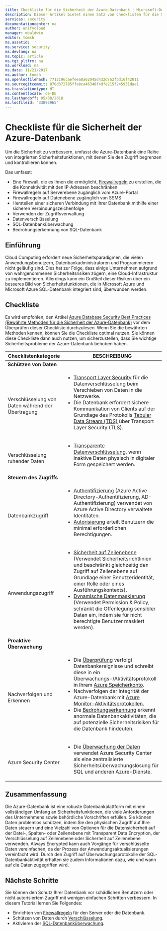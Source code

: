 ```yaml
---
title: Checkliste für die Sicherheit der Azure-Datenbank | Microsoft-Dokumentation
description: Dieser Artikel bietet einen Satz von Checklisten für die Sicherheit der Azure-Datenbank.
services: security
documentationcenter: na
author: unifycloud
manager: mbaldwin
editor: tomsh
ms.assetid: ''
ms.service: security
ms.devlang: na
ms.topic: article
ms.tgt_pltfrm: na
ms.workload: na
ms.date: 11/21/2017
ms.author: tomsh
ms.openlocfilehash: 7712196caefeea8a62045d432d762fbd16f42011
ms.sourcegitcommit: 870d372785ffa8ca46346f4dfe215f245931dae1
ms.translationtype: HT
ms.contentlocale: de-DE
ms.lasthandoff: 05/08/2018
ms.locfileid: "33893965"
---
```

# <a name="azure-database-security-checklist"></a>Checkliste für die Sicherheit der Azure-Datenbank

Um die Sicherheit zu verbessern, umfasst die Azure-Datenbank eine Reihe von integrierten Sicherheitsfunktionen, mit denen Sie den Zugriff begrenzen und kontrollieren können.

Das umfasst:

-   Eine Firewall, die es Ihnen die ermöglicht, [Firewallregeln](https://docs.microsoft.com/azure/sql-database/sql-database-firewall-configure) zu erstellen, die die Konnektivität mit den IP-Adressen beschränken
-   Firewallregeln auf Serverebene zugänglich vom Azure-Portal
-   Firewallregeln auf Datenebene zugänglich von SSMS
-   Herstellen einer sicheren Verbindung mit Ihrer Datenbank mithilfe einer sicheren Verbindungszeichenfolge
-   Verwenden der Zugriffsverwaltung
-   Datenverschlüsselung
-   SQL-Datenbanküberwachung
-   Bedrohungserkennung von SQL-Datenbank

## <a name="introduction"></a>Einführung
Cloud Computing erfordert neue Sicherheitsparadigmen, die vielen Anwendungsbenutzern, Datenbankadministratoren und Programmierern nicht geläufig sind. Dies hat zur Folge, dass einige Unternehmen aufgrund von wahrgenommenen Sicherheitsrisiken zögern, eine Cloud-Infrastruktur zu implementieren. Allerdings kann ein Großteil dieser Risiken über ein besseres Bild von Sicherheitsfunktionen, die in Microsoft Azure und Microsoft Azure SQL-Datenbank integriert sind, überwunden werden.

## <a name="checklist"></a>Checkliste
Es wird empfohlen, den Artikel [Azure Database Security Best Practices (Bewährte Methoden für die Sicherheit der Azure-Datenbank)](https://docs.microsoft.com/azure/security/azure-database-security-best-practices) vor dem Überprüfen dieser Checkliste durchzulesen. Wenn Sie die bewährten Methoden kennen, können Sie die Checkliste optimal nutzen. Sie können diese Checkliste dann auch nutzen, um sicherzustellen, dass Sie wichtige Sicherheitsprobleme der Azure-Datenbank behoben haben.


|Checklistenkategorie| BESCHREIBUNG|
| ------------ | -------- |
|**Schützen von Daten**||
| <br> Verschlüsselung von Daten während der Übertragung| <ul><li>[Transport Layer Security](https://docs.microsoft.com/windows-server/security/tls/transport-layer-security-protocol) für die Datenverschlüsselung beim Verschieben von Daten in die Netzwerke.</li><li>Die Datenbank erfordert sichere Kommunikation von Clients auf der Grundlage des Protokolls [Tabular Data Stream (TDS)](https://msdn.microsoft.com/en-in/library/dd357628.aspx) über Transport Layer Security (TLS).</li></ul> |
|<br>Verschlüsselung ruhender Daten| <ul><li>[Transparente Datenverschlüsselung](http://go.microsoft.com/fwlink/?LinkId=526242), wenn inaktive Daten physisch in digitaler Form gespeichert werden.</li></ul>|
|**Steuern des Zugriffs**||  
|<br> Datenbankzugriff | <ul><li>[Authentifizierung](https://docs.microsoft.com/azure/sql-database/sql-database-control-access) (Azure Active Directory-Authentifizierung, AD-Authentifizierung) verwendet von Azure Active Directory verwaltete Identitäten.</li><li>[Autorisierung](https://docs.microsoft.com/azure/sql-database/sql-database-control-access) erteilt Benutzern die minimal erforderlichen Berechtigungen.</li></ul> |
|<br>Anwendungszugriff| <ul><li>[Sicherheit auf Zeilenebene](https://msdn.microsoft.com/library/dn765131) (Verwendet Sicherheitsrichtlinien und beschränkt gleichzeitig den Zugriff auf Zeilenebene auf Grundlage einer Benutzeridentität, einer Rolle oder eines Ausführungskontexts).</li><li>[Dynamische Datenmaskierung](https://docs.microsoft.com/azure/sql-database/sql-database-dynamic-data-masking-get-started) (Verwendet Permission &amp; Policy, schränkt die Offenlegung sensibler Daten ein, indem sie für nicht berechtigte Benutzer maskiert werden).</li></ul>|
|**Proaktive Überwachung**||  
| <br>Nachverfolgen und Erkennen| <ul><li>Die [Überprüfung](https://docs.microsoft.com/azure/sql-database/sql-database-auditing) verfolgt Datenbankereignisse und schreibt diese in ein Überwachungs-/Aktivitätsprotokoll in Ihrem [Azure Speicherkonto](https://docs.microsoft.com/azure/storage/storage-create-storage-account).</li><li>Nachverfolgen der Integrität der Azure-Datenbank mit [Azure Monitor-Aktivitätsprotokollen](https://docs.microsoft.com/azure/monitoring-and-diagnostics/monitoring-overview-activity-logs).</li><li>Die [Bedrohungserkennung](https://docs.microsoft.com/azure/sql-database/sql-database-threat-detection) erkennt anormale Datenbankaktivitäten, die auf potenzielle Sicherheitsrisiken für die Datenbank hindeuten. </li></ul> |
|<br>Azure Security Center| <ul><li>Die [Überwachung der Daten](https://docs.microsoft.com/azure/security-center/security-center-enable-auditing-on-sql-databases) verwendet Azure Security Center als eine zentralisierte Sicherheitsüberwachungslösung für SQL und anderen Azure-Dienste.</li></ul>|       

## <a name="conclusion"></a>Zusammenfassung
Die Azure-Datenbank ist eine robuste Datenbankplattform mit einem vollständigen Umfang an Sicherheitsfunktionen, die viele Anforderungen des Unternehmens sowie behördliche Vorschriften erfüllen. Sie können Daten problemlos schützen, indem Sie den physischen Zugriff auf Ihre Daten steuern und eine Vielzahl von Optionen für die Datensicherheit auf der Datei-, Spalten- oder Zeilenebene mit Transparent Data Encryption, der Verschlüsselung auf Zellenebene oder Sicherheit auf Zeilenebene verwenden. Always Encrypted kann auch Vorgänge für verschlüsselte Daten vereinfachen, da der Prozess der Anwendungsaktualisierungen vereinfacht wird. Durch den Zugriff auf Überwachungsprotokolle der SQL-Datenbankaktivität erhalten sie zudem Informationen dazu, wie und wann auf die Daten zugegriffen wird.

## <a name="next-steps"></a>Nächste Schritte
Sie können den Schutz Ihrer Datenbank vor schädlichen Benutzern oder nicht autorisiertem Zugriff mit wenigen einfachen Schritten verbessern. In diesem Tutorial lernen Sie Folgendes:

- Einrichten von [Firewallregeln](https://docs.microsoft.com/azure/sql-database/sql-database-firewall-configure) für den Server oder die Datenbank.
- Schützen von Daten durch [Verschlüsselung](https://docs.microsoft.com/sql/relational-databases/security/encryption/sql-server-encryption).
- Aktivieren der [SQL-Datenbanküberwachung](https://docs.microsoft.com/azure/sql-database/sql-database-auditing).

